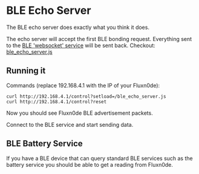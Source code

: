 # BLE Echo Server

The BLE echo server does exactly what you think it does.

The echo server will accept the first BLE bonding request.
Everything sent to the [BLE 'websocket' service](../BLE.md)
will be sent back. Checkout: [ble_echo_server.js](../../spiffs_image/ble_echo_server.js)

## Running it

Commands (replace 192.168.4.1 with the IP of your Fluxn0de):

```
curl http://192.168.4.1/control?setload=/ble_echo_server.js
curl http://192.168.4.1/control?reset
```

Now you should see Fluxn0de BLE advertisement packets.

Connect to the BLE service and start sending data.

## BLE Battery Service

If you have a BLE device that can query standard BLE services
such as the battery service you should be able to get a reading from Fluxn0de.
